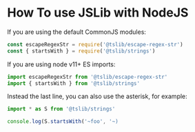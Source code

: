 # How To use JSLib with NodeJS

If you are using the default CommonJS modules:

```js
const escapeRegexStr = require('@tslib/escape-regex-str')
const { startsWith } = require('@tslib/strings')
```

If you are using node v11+ ES imports:

```ts
import escapeRegexStr from '@tslib/escape-regex-str'
import { startsWith } from '@tslib/strings'
```

Instead the last line, you can also use the asterisk, for example:

```ts
import * as S from '@tslib/strings'

console.log(S.startsWith('~foo', '~)
```
